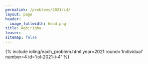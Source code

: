 ```yaml
---
permalink: /problems/2021/i4/
layout: page
header:
  image_fullwidth: head.png
title: Agbirigba
teaser: 
sitemap: false
---
```


{% include ioling/each_problem.html year=2021 round='Individual' number=4 id='iol-2021-i-4' %}